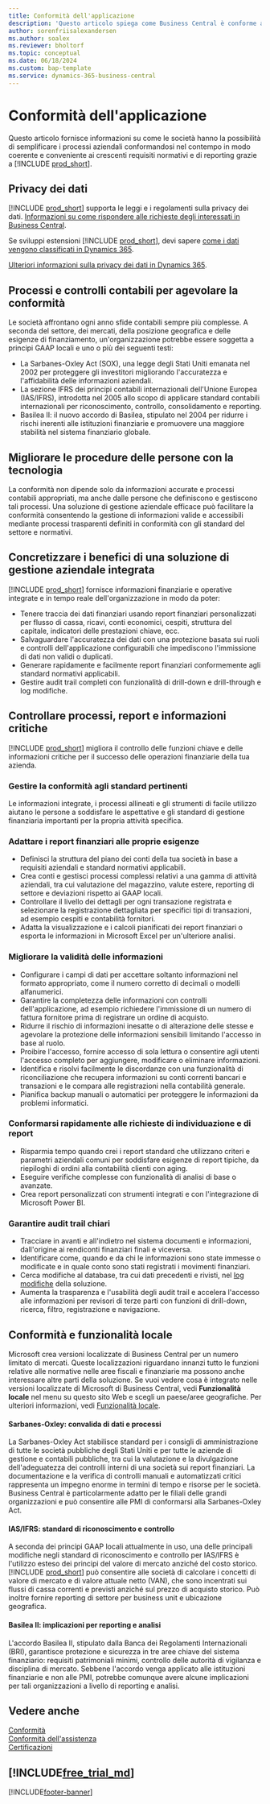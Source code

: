 ```yaml
---
title: Conformità dell'applicazione
description: 'Questo articolo spiega come Business Central è conforme agli standard di rendiconti finanziari internazionali, funzionalità locali e leggi e regolamenti sulla privacy.'
author: sorenfriisalexandersen
ms.author: soalex
ms.reviewer: bholtorf
ms.topic: conceptual
ms.date: 06/18/2024
ms.custom: bap-template
ms.service: dynamics-365-business-central
---
```


# <a name="application-compliance"></a>Conformità dell'applicazione

Questo articolo fornisce informazioni su come le società hanno la possibilità di semplificare i processi aziendali conformandosi nel contempo in modo coerente e conveniente ai crescenti requisiti normativi e di reporting grazie a [!INCLUDE [prod_short](../includes/prod_short.md)].

## <a name="data-privacy"></a>Privacy dei dati

[!INCLUDE [prod_short](../includes/prod_short.md)] supporta le leggi e i regolamenti sulla privacy dei dati. [Informazioni su come rispondere alle richieste degli interessati in Business Central](../admin-responding-to-requests-about-personal-data.md).

Se sviluppi estensioni [!INCLUDE [prod_short](../includes/prod_short.md)], devi sapere [ come i dati vengono classificati in Dynamics 365](/dynamics365/business-central/dev-itpro/developer/devenv-classifying-data).

[Ulteriori informazioni sulla privacy dei dati in Dynamics 365](https://privacy.microsoft.com/en-us/privacystatement).

## <a name="accounting-processes-and-controls-to-aid-compliance"></a>Processi e controlli contabili per agevolare la conformità

Le società affrontano ogni anno sfide contabili sempre più complesse. A seconda del settore, dei mercati, della posizione geografica e delle esigenze di finanziamento, un'organizzazione potrebbe essere soggetta a principi GAAP locali<!--note from editor: I assume that "local" means that you're not talking about the standard adopted by the SEC in the US. If this is true, you don't want to use the abbreviation because GAAP is an actual standard, which will need to be spelled out with title caps at first mention.--> e uno o più dei seguenti testi:

- La Sarbanes-Oxley Act (SOX), una legge degli Stati Uniti emanata nel 2002 per proteggere gli investitori migliorando l'accuratezza e l'affidabilità delle informazioni aziendali.
- La sezione IFRS dei principi contabili internazionali dell'Unione Europea (IAS/IFRS), introdotta nel 2005 allo scopo di applicare standard contabili internazionali per riconoscimento, controllo, consolidamento e reporting.
- Basilea II: il nuovo accordo di Basilea, stipulato nel 2004 per ridurre i rischi inerenti alle istituzioni finanziarie e promuovere una maggiore stabilità nel sistema finanziario globale.

## <a name="enhance-people-practices-with-technology"></a>Migliorare le procedure delle persone con la tecnologia

La conformità non dipende solo da informazioni accurate e processi contabili appropriati, ma anche dalle persone che definiscono e gestiscono tali processi. Una soluzione di gestione aziendale efficace può facilitare la conformità consentendo la gestione di informazioni valide e accessibili mediante processi trasparenti definiti in conformità con gli standard del settore e normativi.

## <a name="realize-the-benefits-of-an-integrated-business-management-solution"></a>Concretizzare i benefici di una soluzione di gestione aziendale integrata

[!INCLUDE [prod_short](../includes/prod_short.md)] fornisce informazioni finanziarie e operative integrate e in tempo reale dell'organizzazione in modo da poter:

- Tenere traccia dei dati finanziari usando report finanziari personalizzati per flusso di cassa, ricavi, conti economici, cespiti, struttura del capitale, indicatori delle prestazioni chiave, ecc.
- Salvaguardare l'accuratezza dei dati con una protezione basata sui ruoli e controlli dell'applicazione configurabili che impediscono l'immissione di dati non validi o duplicati.
- Generare rapidamente e facilmente report finanziari conformemente agli standard normativi applicabili.
- Gestire audit trail completi con funzionalità di drill-down e drill-through e log modifiche.

## <a name="gain-control-of-critical-information-processes-and-reports"></a>Controllare processi, report e informazioni critiche

[!INCLUDE [prod_short](../includes/prod_short.md)] migliora il controllo delle funzioni chiave e delle informazioni critiche per il successo delle operazioni finanziarie della tua azienda.

### <a name="manage-compliance-to-the-standards-that-matter"></a>Gestire la conformità agli standard pertinenti

Le informazioni integrate, i processi allineati e gli strumenti di facile utilizzo aiutano le persone a soddisfare le aspettative e gli standard di gestione finanziaria importanti per la propria attività specifica.

### <a name="tailor-financial-reports-to-your-needs"></a>Adattare i report finanziari alle proprie esigenze

- Definisci la struttura del piano dei conti della tua società in base a requisiti aziendali e standard normativi applicabili.
- Crea conti e gestisci processi complessi relativi a una gamma di attività aziendali, tra cui valutazione del magazzino, valute estere, reporting di settore e deviazioni rispetto ai GAAP locali.
- Controllare il livello dei dettagli per ogni transazione registrata e selezionare la registrazione dettagliata per specifici tipi di transazioni, ad esempio cespiti e contabilità fornitori.
- Adatta la visualizzazione e i calcoli pianificati dei report finanziari o esporta le informazioni in Microsoft Excel per un'ulteriore analisi.

### <a name="improve-information-validity"></a>Migliorare la validità delle informazioni

- Configurare i campi di dati per accettare soltanto informazioni nel formato appropriato, come il numero corretto di decimali o modelli alfanumerici.
- Garantire la completezza delle informazioni con controlli dell'applicazione, ad esempio richiedere l'immissione di un numero di fattura fornitore prima di registrare un ordine di acquisto.
- Ridurre il rischio di informazioni inesatte o di alterazione delle stesse e agevolare la protezione delle informazioni sensibili limitando l'accesso in base al ruolo.
- Proibire l'accesso, fornire accesso di sola lettura o consentire agli utenti l'accesso completo per aggiungere, modificare o eliminare informazioni.
- Identifica e risolvi facilmente le discordanze con una funzionalità di riconciliazione che recupera informazioni su conti correnti bancari e transazioni e le compara alle registrazioni nella contabilità generale.
- Pianifica backup manuali o automatici per proteggere le informazioni da problemi informatici.

### <a name="comply-quickly-with-discovery-requests-and-reporting-demands"></a>Conformarsi rapidamente alle richieste di individuazione e di report

- Risparmia tempo quando crei i report standard che utilizzano criteri e parametri aziendali comuni per soddisfare esigenze di report tipiche, da riepiloghi di ordini alla contabilità clienti con aging.
- Eseguire verifiche complesse con funzionalità di analisi di base o avanzate.
- Crea report personalizzati con strumenti integrati e con l'integrazione di Microsoft Power BI.

### <a name="help-ensure-clear-audit-trails"></a>Garantire audit trail chiari

- Tracciare in avanti e all'indietro nel sistema documenti e informazioni, dall'origine ai rendiconti finanziari finali e viceversa.
- Identificare come, quando e da chi le informazioni sono state immesse o modificate e in quale conto sono stati registrati i movimenti finanziari.
- Cerca modifiche al database, tra cui dati precedenti e rivisti, nel [log modifiche](../across-log-changes.md) della soluzione.
- Aumenta la trasparenza e l'usabilità degli audit trail e accelera l'accesso alle informazioni per revisori di terze parti con funzioni di drill-down, ricerca, filtro, registrazione e navigazione.

## <a name="compliance-and-local-functionality"></a>Conformità e funzionalità locale

Microsoft crea versioni localizzate di Business Central per un numero limitato di mercati. Queste localizzazioni riguardano innanzi tutto le funzioni relative alle normative nelle aree fiscali e finanziarie ma possono anche interessare altre parti della soluzione. Se vuoi vedere cosa è integrato nelle versioni localizzate di Microsoft di Business Central, vedi **Funzionalità locale** nel menu su questo sito Web e scegli un paese/aree geografiche. Per ulteriori informazioni, vedi [Funzionalità locale](../about-localization.md). 

#### <a name="sarbanes-oxley-validating-data-and-processes"></a>Sarbanes-Oxley: convalida di dati e processi
 
La Sarbanes-Oxley Act stabilisce standard per i consigli di amministrazione di tutte le società pubbliche degli Stati Uniti e per tutte le aziende di gestione e contabili pubbliche, tra cui la valutazione e la divulgazione dell'adeguatezza dei controlli interni di una società sui report finanziari. La documentazione e la verifica di controlli manuali e automatizzati critici rappresenta un impegno enorme in termini di tempo e risorse per le società. Business Central è particolarmente adatto per le filiali delle grandi organizzazioni e può consentire alle PMI di conformarsi alla Sarbanes-Oxley Act.

#### <a name="iasifrs-recognition-and-measurement-standards"></a>IAS/IFRS: standard di riconoscimento e controllo
  
A seconda dei principi GAAP locali attualmente in uso, una delle principali modifiche negli standard di riconoscimento e controllo per IAS/IFRS è l'utilizzo esteso dei principi del valore di mercato anziché del costo storico. [!INCLUDE [prod_short](../includes/prod_short.md)] può consentire alle società di calcolare i concetti di valore di mercato e di valore attuale netto (VAN), che sono incentrati sui flussi di cassa correnti e previsti anziché sul prezzo di acquisto storico. Può inoltre fornire reporting di settore per business unit e ubicazione geografica.

#### <a name="basel-ii-implications-for-reporting-and-analysis"></a>Basilea II: implicazioni per reporting e analisi

L'accordo Basilea II, stipulato dalla Banca dei Regolamenti Internazionali (BRI), garantisce protezione e sicurezza in tre aree chiave del sistema finanziario: requisiti patrimoniali minimi, controllo delle autorità di vigilanza e disciplina di mercato. Sebbene l'accordo venga applicato alle istituzioni finanziarie e non alle PMI, potrebbe comunque avere alcune implicazioni per tali organizzazioni a livello di reporting e analisi.

## <a name="see-also"></a>Vedere anche

[Conformità](compliance-overview.md)  
[Conformità dell'assistenza](compliance-service-compliance.md)  
[Certificazioni](compliance-certifications.md)  

## [!INCLUDE[free_trial_md](../includes/free_trial_md.md)]  

[!INCLUDE[footer-banner](../includes/footer-banner.md)]
